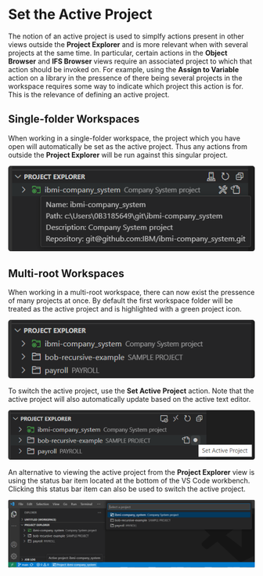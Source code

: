 # Set the Active Project

The notion of an active project is used to simplfy actions present in other views outside the **Project Explorer** and is more relevant when with several projects at the same time. In particular, certain actions in the **Object Browser** and **IFS Browser** views require an associated project to which that action should be invoked on. For example, using the **Assign to Variable** action on a library in the pressence of there being several projects in the workspace requires some way to indicate which project this action is for. This is the relevance of defining an active project.

## Single-folder Workspaces

When working in a single-folder workspace, the project which you have open will automatically be set as the active project. Thus any actions from outside the **Project Explorer** will be run against this singular project.

![Active Project in Single-folder Workspaces](../../assets/ProjectExplorer_33.png)

## Multi-root Workspaces

When working in a multi-root workspace, there can now exist the pressence of many projects at once. By default the first workspace folder will be treated as the active project and is highlighted with a green project icon.

![Active Project in Multi-root Workspaces](../../assets/ProjectExplorer_34.png)

To switch the active project, use the **Set Active Project** action. Note that the active project will also automatically update based on the active text editor.

![Set Active Project from Project Explorer](../../assets/ProjectExplorer_35.png)

An alternative to viewing the active project from the **Project Explorer** view is using the status bar item located at the bottom of the VS Code workbench. Clicking this status bar item can also be used to switch the active project.

![Set Active Project from Status Bar Item](../../assets/ProjectExplorer_36.png)